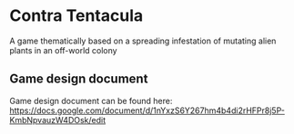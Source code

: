 # Contra Tentacula
A game thematically based on a spreading infestation of mutating alien plants in an off-world colony

## Game design document
Game design document can be found here: https://docs.google.com/document/d/1nYxzS6Y267hm4b4di2rHFPr8j5P-KmbNpvauzW4DOsk/edit
